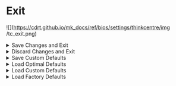 # Exit

![](https://cdrt.github.io/mk_docs/ref/bios/settings/thinkcentre/img
   /tc_exit.png)

<details><summary>Save Changes and Exit</summary>

Exit system setup after saving the changes.

!!! note ""
    Save configuration and reset.

</details>

<details><summary>Discard Changes and Exit</summary>

Exit system setup without saving any changes.

!!! note ""
    Reset without saving.

</details>

<details><summary>Save Custom Defaults</summary>

Save the current changes as the customized BIOS default settings.

</details>

<details><summary>Load Optimal Defaults</summary>

Restore / load default values for all the setup options.

!!! note ""
    Load default configuration.

</details>

<details><summary>Load Custom Defaults</summary>

Restore/Load customized defaults settings.

</details>


<details><summary>Load Factory Defaults</summary>

Restore/Load Factory defaults values for all the Setup options.

</details>